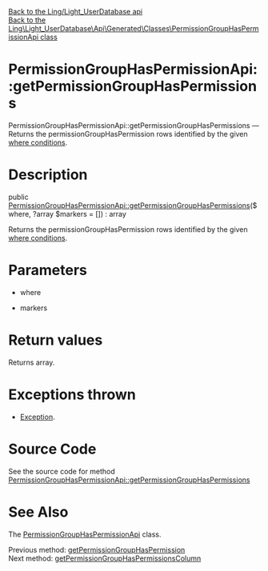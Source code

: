 [Back to the Ling/Light_UserDatabase api](https://github.com/lingtalfi/Light_UserDatabase/blob/master/doc/api/Ling/Light_UserDatabase.md)<br>
[Back to the Ling\Light_UserDatabase\Api\Generated\Classes\PermissionGroupHasPermissionApi class](https://github.com/lingtalfi/Light_UserDatabase/blob/master/doc/api/Ling/Light_UserDatabase/Api/Generated/Classes/PermissionGroupHasPermissionApi.md)


PermissionGroupHasPermissionApi::getPermissionGroupHasPermissions
================



PermissionGroupHasPermissionApi::getPermissionGroupHasPermissions — Returns the permissionGroupHasPermission rows identified by the given [where conditions](https://github.com/lingtalfi/SimplePdoWrapper#the-where-conditions).




Description
================


public [PermissionGroupHasPermissionApi::getPermissionGroupHasPermissions](https://github.com/lingtalfi/Light_UserDatabase/blob/master/doc/api/Ling/Light_UserDatabase/Api/Generated/Classes/PermissionGroupHasPermissionApi/getPermissionGroupHasPermissions.md)($where, ?array $markers = []) : array




Returns the permissionGroupHasPermission rows identified by the given [where conditions](https://github.com/lingtalfi/SimplePdoWrapper#the-where-conditions).




Parameters
================


- where

    

- markers

    


Return values
================

Returns array.


Exceptions thrown
================

- [Exception](http://php.net/manual/en/class.exception.php).&nbsp;







Source Code
===========
See the source code for method [PermissionGroupHasPermissionApi::getPermissionGroupHasPermissions](https://github.com/lingtalfi/Light_UserDatabase/blob/master/Api/Generated/Classes/PermissionGroupHasPermissionApi.php#L159-L164)


See Also
================

The [PermissionGroupHasPermissionApi](https://github.com/lingtalfi/Light_UserDatabase/blob/master/doc/api/Ling/Light_UserDatabase/Api/Generated/Classes/PermissionGroupHasPermissionApi.md) class.

Previous method: [getPermissionGroupHasPermission](https://github.com/lingtalfi/Light_UserDatabase/blob/master/doc/api/Ling/Light_UserDatabase/Api/Generated/Classes/PermissionGroupHasPermissionApi/getPermissionGroupHasPermission.md)<br>Next method: [getPermissionGroupHasPermissionsColumn](https://github.com/lingtalfi/Light_UserDatabase/blob/master/doc/api/Ling/Light_UserDatabase/Api/Generated/Classes/PermissionGroupHasPermissionApi/getPermissionGroupHasPermissionsColumn.md)<br>

